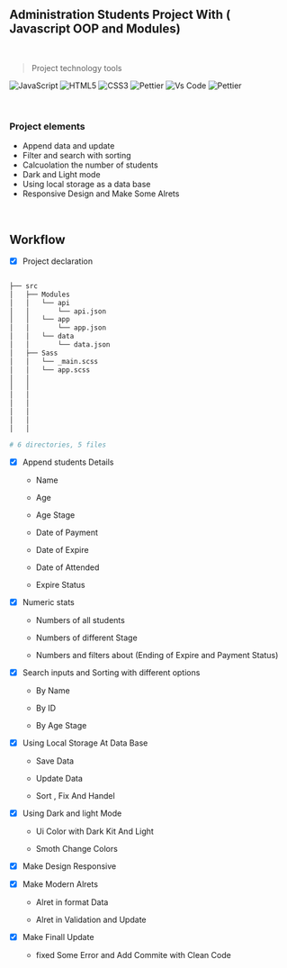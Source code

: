 
## Administration Students Project With ( Javascript OOP  and Modules) 

<br>

 > Project technology tools

![JavaScript](https://img.shields.io/badge/javascript-%23323330.svg?style=for-the-badge&logo=javascript&logoColor=%23F7DF1E)
![HTML5](https://img.shields.io/badge/html5-%23E34F26.svg?style=for-the-badge&logo=html5&logoColor=white)
![CSS3](https://img.shields.io/badge/css3-%231572B6.svg?style=for-the-badge&logo=css3&logoColor=white)
![Pettier](https://img.shields.io/badge/Sass-CC6699?style=for-the-badge&logo=sass&logoColor=white)
![Vs Code](https://img.shields.io/badge/Visual_Studio_Code-0078D4?style=for-the-badge&logo=visual%20studio%20code&logoColor=white)
![Pettier](https://img.shields.io/badge/prettier-1A2C34?style=for-the-badge&logo=prettier&logoColor=F7BA3E)





<br>

### Project elements

* Append data and update
* Filter and search with sorting
* Calcuolation the number of students
* Dark and Light mode 
* Using local storage as a data base
* Responsive Design and Make Some Alrets

<br>

## Workflow

* [x] Project declaration
   
```bash

├── src
│   ├── Modules
│   │   └── api
│   │       └── api.json
│   │   └── app
│   │       └── app.json
│   │   └── data
│   │       └── data.json
│   ├── Sass
│   │   └── _main.scss
│   │   └── app.scss
│   │           
│   │               
│   │                   
│   │                   
│   │                      
│   │                       
│   │   

# 6 directories, 5 files

```

* [x] Append students Details 

    * Name 

    * Age 

    * Age Stage

    * Date of Payment 

    * Date of Expire 

    * Date of Attended 

    * Expire Status 

* [x] Numeric stats


    * Numbers of all students 


    * Numbers of different Stage


    * Numbers and filters about (Ending of Expire and Payment Status)

* [x] Search inputs and Sorting with different options

    * By Name 

    * By ID

    * By Age Stage



* [x] Using Local Storage At Data Base 
  
    * Save Data

    * Update Data

    * Sort , Fix And Handel 

* [x] Using Dark and light Mode
    
    * Ui Color with Dark Kit And Light 

    * Smoth Change Colors

* [x] Make Design Responsive

* [x] Make Modern  Alrets
    
    * Alret in format Data 

    * Alret in Validation and Update 

* [x] Make Finall Update

    * fixed Some Error and Add Commite with Clean Code
